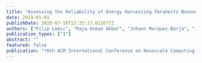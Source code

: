 ```yaml
---
title: "Assessing the Reliability of Energy Harvesting Terahertz Nanonetworks for Controlling Software-Defined Metamaterials"
date: 2019-01-01
publishDate: 2020-07-18T15:35:17.611677Z
authors: ["Filip Lemic", "Raja Usman Akbar", "Johann Marquez-Barja", "Jeroen Famaey"]
publication_types: ["1"]
abstract: ""
featured: false
publication: "*6th ACM International Conference on Nanoscale Computing and Communication (NanoCom)*"
---
```


